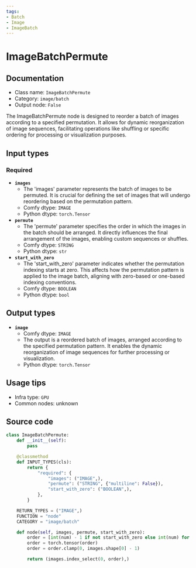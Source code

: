 ```yaml
---
tags:
- Batch
- Image
- ImageBatch
---
```


# ImageBatchPermute
## Documentation
- Class name: `ImageBatchPermute`
- Category: `image/batch`
- Output node: `False`

The ImageBatchPermute node is designed to reorder a batch of images according to a specified permutation. It allows for dynamic reorganization of image sequences, facilitating operations like shuffling or specific ordering for processing or visualization purposes.
## Input types
### Required
- **`images`**
    - The 'images' parameter represents the batch of images to be permuted. It is crucial for defining the set of images that will undergo reordering based on the permutation pattern.
    - Comfy dtype: `IMAGE`
    - Python dtype: `torch.Tensor`
- **`permute`**
    - The 'permute' parameter specifies the order in which the images in the batch should be arranged. It directly influences the final arrangement of the images, enabling custom sequences or shuffles.
    - Comfy dtype: `STRING`
    - Python dtype: `str`
- **`start_with_zero`**
    - The 'start_with_zero' parameter indicates whether the permutation indexing starts at zero. This affects how the permutation pattern is applied to the image batch, aligning with zero-based or one-based indexing conventions.
    - Comfy dtype: `BOOLEAN`
    - Python dtype: `bool`
## Output types
- **`image`**
    - Comfy dtype: `IMAGE`
    - The output is a reordered batch of images, arranged according to the specified permutation pattern. It enables the dynamic reorganization of image sequences for further processing or visualization.
    - Python dtype: `torch.Tensor`
## Usage tips
- Infra type: `GPU`
- Common nodes: unknown


## Source code
```python
class ImageBatchPermute:
    def __init__(self):
        pass

    @classmethod
    def INPUT_TYPES(cls):
        return {
            "required": {
                "images": ("IMAGE",),
                "permute": ("STRING", {"multiline": False}),
                "start_with_zero": ("BOOLEAN",),
            },
        }

    RETURN_TYPES = ("IMAGE",)
    FUNCTION = "node"
    CATEGORY = "image/batch"

    def node(self, images, permute, start_with_zero):
        order = [int(num) - 1 if not start_with_zero else int(num) for num in re.findall(r'\d+', permute)]
        order = torch.tensor(order)
        order = order.clamp(0, images.shape[0] - 1)

        return (images.index_select(0, order),)

```
